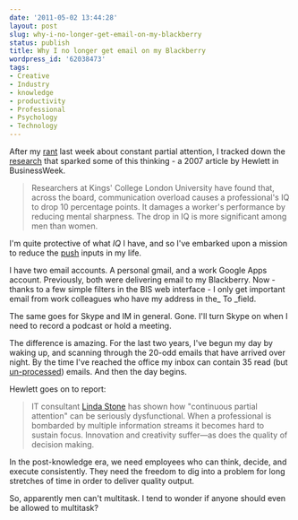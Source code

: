 ```yaml
---
date: '2011-05-02 13:44:28'
layout: post
slug: why-i-no-longer-get-email-on-my-blackberry
status: publish
title: Why I no longer get email on my Blackberry
wordpress_id: '62038473'
tags:
- Creative
- Industry
- knowledge
- productivity
- Professional
- Psychology
- Technology
---
```


After my [rant](http://timk.co.za/2011/04/22/special-knowledge-butterflies/) last week about constant partial attention, I tracked down the [research](http://www.businessweek.com/managing/content/sep2007/ca20070920_461254.htm?campaign_id=rss_null) that sparked some of this thinking - a 2007 article by Hewlett in BusinessWeek.


> Researchers at Kings' College London University have found that, across the board, communication overload causes a professional's IQ to drop 10 percentage points. It damages a worker's performance by reducing mental sharpness. The drop in IQ is more significant among men than women.


I'm quite protective of what _IQ_ I have, and so I've embarked upon a mission to reduce the [push](http://en.wikipedia.org/wiki/Push_email) inputs in my life.

I have two email accounts. A personal gmail, and a work Google Apps account. Previously, both were delivering email to my Blackberry. Now - thanks to a few simple filters in the BIS web interface - I only get important email from work colleagues who have my address in the_ To _field.

The same goes for Skype and IM in general. Gone. I'll turn Skype on when I need to record a podcast or hold a meeting.

The difference is amazing. For the last two years, I've begun my day by waking up, and scanning through the 20-odd emails that have arrived over night. By the time I've reached the office my inbox can contain 35 read (but [un-processed](http://en.wikipedia.org/wiki/Getting_Things_Done)) emails. And then the day begins.

Hewlett goes on to report:


> IT consultant [Linda Stone](http://continuouspartialattention.jot.com/WikiHome) has shown how "continuous partial attention" can be seriously dysfunctional. When a professional is bombarded by multiple information streams it becomes hard to sustain focus. Innovation and creativity suffer—as does the quality of decision making.


In the post-knowledge era, we need employees who can think, decide, and execute consistently. They need the freedom to dig into a problem for long stretches of time in order to deliver quality output.

So, apparently men can't multitask. I tend to wonder if anyone should even be allowed to multitask?
